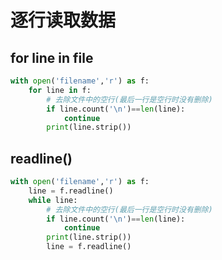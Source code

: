 # 逐行读取数据

## for line in file
```python
with open('filename','r') as f:
    for line in f:
        # 去除文件中的空行(最后一行是空行时没有删除)
        if line.count('\n')==len(line):
            continue
        print(line.strip())
```

## readline()
```python
with open('filename','r') as f:
    line = f.readline()
    while line:
        # 去除文件中的空行(最后一行是空行时没有删除)
        if line.count('\n')==len(line):
            continue
        print(line.strip())
        line = f.readline()
```